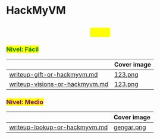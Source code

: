 # HackMyVM

<h2 align="center"><mark style="color:yellow;">CTFs</mark></h2>

### <mark style="color:green;">Nivel: Fácil</mark>

<table data-view="cards"><thead><tr><th></th><th data-hidden data-card-cover data-type="image">Cover image</th></tr></thead><tbody><tr><td><a data-mention href="writeup-gift-or-hackmyvm.md">writeup-gift-or-hackmyvm.md</a></td><td><a href="../../.gitbook/assets/123.png">123.png</a></td></tr><tr><td><a data-mention href="writeup-visions-or-hackmyvm.md">writeup-visions-or-hackmyvm.md</a></td><td><a href="../../.gitbook/assets/123.png">123.png</a></td></tr></tbody></table>

### <mark style="color:purple;">Nivel: Medio</mark>

<table data-view="cards"><thead><tr><th></th><th data-hidden data-card-cover data-type="image">Cover image</th></tr></thead><tbody><tr><td><a data-mention href="writeup-lookup-or-hackmyvm.md">writeup-lookup-or-hackmyvm.md</a></td><td><a href="../../.gitbook/assets/gengar.png">gengar.png</a></td></tr></tbody></table>
